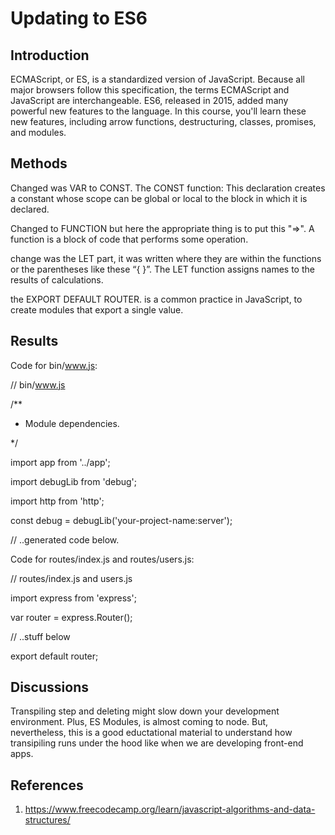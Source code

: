 # Updating to ES6

## Introduction
ECMAScript, or ES, is a standardized version of JavaScript. Because all major browsers follow this specification, the terms ECMAScript and JavaScript are interchangeable.
ES6, released in 2015, added many powerful new features to the language. In this course, you'll learn these new features, including arrow functions, destructuring, classes, promises, and modules.

## Methods
Changed was VAR to CONST. The CONST function: This declaration creates a constant whose scope can be global or local to the block in which it is declared.

Changed to FUNCTION but here the appropriate thing is to put this "=>". A function is a block of code that performs some operation.

change was the LET part, it was written where they are within the functions or the parentheses like these “{ }”. The LET function assigns names to the results of calculations.

the EXPORT DEFAULT ROUTER. is a common practice in JavaScript, to create modules that export a single value.

## Results
Code for bin/www.js:

// bin/www.js

/**

 * Module dependencies.
 
 */
 
import app from '../app';

import debugLib from 'debug';

import http from 'http';

const debug = debugLib('your-project-name:server');

// ..generated code below.

Code for routes/index.js and routes/users.js:

// routes/index.js and users.js

import express from 'express';

var router = express.Router();

// ..stuff below

export default router;

## Discussions
Transpiling step and deleting might slow down your development environment. Plus, ES Modules, is almost coming to node. But, nevertheless, this is a good eductational material to understand how transipiling runs under the hood like when we are developing front-end apps.

## References
1. https://www.freecodecamp.org/learn/javascript-algorithms-and-data-structures/
